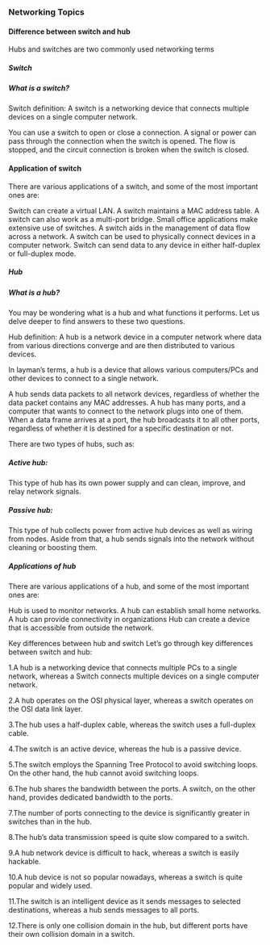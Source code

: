 ### Networking Topics
#### Difference between switch and hub
 Hubs and switches are two commonly used networking terms
##### Switch
##### What is a switch?
Switch definition: A switch is a networking device that connects multiple devices on a single computer network. 

You can use a switch to open or close a connection. A signal or power can pass through the connection when the switch is opened. The flow is stopped, and the circuit connection is broken when the switch is closed.

#### Application of switch 
There are various applications of a switch, and some of the most important ones are:

Switch can create a virtual LAN.
A switch maintains a MAC address table.
A switch can also work as a multi-port bridge.
Small office applications make extensive use of switches.
A switch aids in the management of data flow across a network.
A switch can be used to physically connect devices in a computer network.
Switch can send data to any device in either half-duplex or full-duplex mode.



##### Hub

##### What is a hub?
You may be wondering what is a hub and what functions it performs. Let us delve deeper to find answers to these two questions.

Hub definition: A hub is a network device in a computer network where data from various directions converge and are then distributed to various devices.

In layman’s terms, a hub is a device that allows various computers/PCs and other devices to connect to a single network.

A hub sends data packets to all network devices, regardless of whether the data packet contains any MAC addresses. A hub has many ports, and a computer that wants to connect to the network plugs into one of them. When a data frame arrives at a port, the hub broadcasts it to all other ports, regardless of whether it is destined for a specific destination or not.

There are two types of hubs, such as:

##### Active hub: 
This type of hub has its own power supply and can clean, improve, and relay network signals.
##### Passive hub:
 This type of hub collects power from active hub devices as well as wiring from nodes. Aside from that, a hub sends signals into the network without cleaning or boosting them.
##### Applications of hub
There are various applications of a hub, and some of the most important ones are:

Hub is used to monitor networks.
A hub can establish small home networks.
A hub can provide connectivity in organizations
Hub can create a device that is accessible from outside the network.


Key differences between hub and switch 
Let’s go through key differences between switch and hub:

1.A hub is a networking device that connects multiple PCs to a single network, whereas a Switch connects multiple devices on a single computer network.

2.A hub operates on the OSI physical layer, whereas a switch operates on the OSI data link layer.

3.The hub uses a half-duplex cable, whereas the switch uses a full-duplex cable.

4.The switch is an active device, whereas the hub is a passive device.

5.The switch employs the Spanning Tree Protocol to avoid switching loops. On the other hand, the hub cannot avoid switching loops.

6.The hub shares the bandwidth between the ports. A switch, on the other hand, provides dedicated bandwidth to the ports.

7.The number of ports connecting to the device is significantly greater in switches than in the hub.

8.The hub’s data transmission speed is quite slow compared to a switch.

9.A hub network device is difficult to hack, whereas a switch is easily hackable.

10.A hub device is not so popular nowadays, whereas a switch is quite popular and widely used.

11.The switch is an intelligent device as it sends messages to selected destinations, whereas a hub sends messages to all ports.

12.There is only one collision domain in the hub, but different ports have their own collision domain in a switch.
